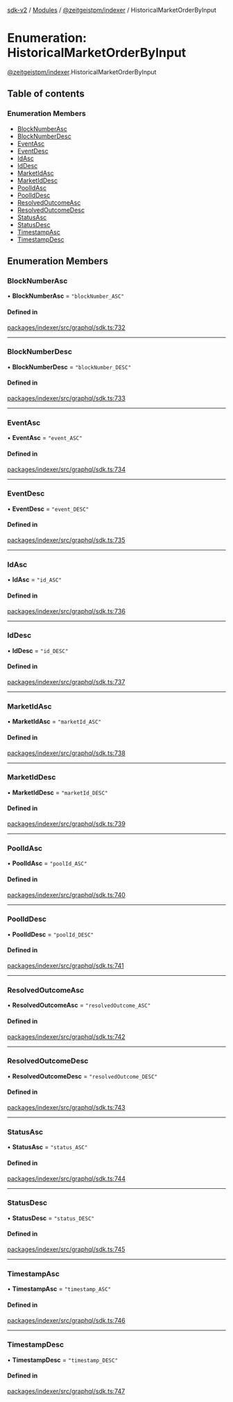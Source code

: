 [sdk-v2](../README.md) / [Modules](../modules.md) / [@zeitgeistpm/indexer](../modules/zeitgeistpm_indexer.md) / HistoricalMarketOrderByInput

# Enumeration: HistoricalMarketOrderByInput

[@zeitgeistpm/indexer](../modules/zeitgeistpm_indexer.md).HistoricalMarketOrderByInput

## Table of contents

### Enumeration Members

- [BlockNumberAsc](zeitgeistpm_indexer.HistoricalMarketOrderByInput.md#blocknumberasc)
- [BlockNumberDesc](zeitgeistpm_indexer.HistoricalMarketOrderByInput.md#blocknumberdesc)
- [EventAsc](zeitgeistpm_indexer.HistoricalMarketOrderByInput.md#eventasc)
- [EventDesc](zeitgeistpm_indexer.HistoricalMarketOrderByInput.md#eventdesc)
- [IdAsc](zeitgeistpm_indexer.HistoricalMarketOrderByInput.md#idasc)
- [IdDesc](zeitgeistpm_indexer.HistoricalMarketOrderByInput.md#iddesc)
- [MarketIdAsc](zeitgeistpm_indexer.HistoricalMarketOrderByInput.md#marketidasc)
- [MarketIdDesc](zeitgeistpm_indexer.HistoricalMarketOrderByInput.md#marketiddesc)
- [PoolIdAsc](zeitgeistpm_indexer.HistoricalMarketOrderByInput.md#poolidasc)
- [PoolIdDesc](zeitgeistpm_indexer.HistoricalMarketOrderByInput.md#pooliddesc)
- [ResolvedOutcomeAsc](zeitgeistpm_indexer.HistoricalMarketOrderByInput.md#resolvedoutcomeasc)
- [ResolvedOutcomeDesc](zeitgeistpm_indexer.HistoricalMarketOrderByInput.md#resolvedoutcomedesc)
- [StatusAsc](zeitgeistpm_indexer.HistoricalMarketOrderByInput.md#statusasc)
- [StatusDesc](zeitgeistpm_indexer.HistoricalMarketOrderByInput.md#statusdesc)
- [TimestampAsc](zeitgeistpm_indexer.HistoricalMarketOrderByInput.md#timestampasc)
- [TimestampDesc](zeitgeistpm_indexer.HistoricalMarketOrderByInput.md#timestampdesc)

## Enumeration Members

### BlockNumberAsc

• **BlockNumberAsc** = ``"blockNumber_ASC"``

#### Defined in

[packages/indexer/src/graphql/sdk.ts:732](https://github.com/zeitgeistpm/sdk-next/blob/80e59d4/packages/indexer/src/graphql/sdk.ts#L732)

___

### BlockNumberDesc

• **BlockNumberDesc** = ``"blockNumber_DESC"``

#### Defined in

[packages/indexer/src/graphql/sdk.ts:733](https://github.com/zeitgeistpm/sdk-next/blob/80e59d4/packages/indexer/src/graphql/sdk.ts#L733)

___

### EventAsc

• **EventAsc** = ``"event_ASC"``

#### Defined in

[packages/indexer/src/graphql/sdk.ts:734](https://github.com/zeitgeistpm/sdk-next/blob/80e59d4/packages/indexer/src/graphql/sdk.ts#L734)

___

### EventDesc

• **EventDesc** = ``"event_DESC"``

#### Defined in

[packages/indexer/src/graphql/sdk.ts:735](https://github.com/zeitgeistpm/sdk-next/blob/80e59d4/packages/indexer/src/graphql/sdk.ts#L735)

___

### IdAsc

• **IdAsc** = ``"id_ASC"``

#### Defined in

[packages/indexer/src/graphql/sdk.ts:736](https://github.com/zeitgeistpm/sdk-next/blob/80e59d4/packages/indexer/src/graphql/sdk.ts#L736)

___

### IdDesc

• **IdDesc** = ``"id_DESC"``

#### Defined in

[packages/indexer/src/graphql/sdk.ts:737](https://github.com/zeitgeistpm/sdk-next/blob/80e59d4/packages/indexer/src/graphql/sdk.ts#L737)

___

### MarketIdAsc

• **MarketIdAsc** = ``"marketId_ASC"``

#### Defined in

[packages/indexer/src/graphql/sdk.ts:738](https://github.com/zeitgeistpm/sdk-next/blob/80e59d4/packages/indexer/src/graphql/sdk.ts#L738)

___

### MarketIdDesc

• **MarketIdDesc** = ``"marketId_DESC"``

#### Defined in

[packages/indexer/src/graphql/sdk.ts:739](https://github.com/zeitgeistpm/sdk-next/blob/80e59d4/packages/indexer/src/graphql/sdk.ts#L739)

___

### PoolIdAsc

• **PoolIdAsc** = ``"poolId_ASC"``

#### Defined in

[packages/indexer/src/graphql/sdk.ts:740](https://github.com/zeitgeistpm/sdk-next/blob/80e59d4/packages/indexer/src/graphql/sdk.ts#L740)

___

### PoolIdDesc

• **PoolIdDesc** = ``"poolId_DESC"``

#### Defined in

[packages/indexer/src/graphql/sdk.ts:741](https://github.com/zeitgeistpm/sdk-next/blob/80e59d4/packages/indexer/src/graphql/sdk.ts#L741)

___

### ResolvedOutcomeAsc

• **ResolvedOutcomeAsc** = ``"resolvedOutcome_ASC"``

#### Defined in

[packages/indexer/src/graphql/sdk.ts:742](https://github.com/zeitgeistpm/sdk-next/blob/80e59d4/packages/indexer/src/graphql/sdk.ts#L742)

___

### ResolvedOutcomeDesc

• **ResolvedOutcomeDesc** = ``"resolvedOutcome_DESC"``

#### Defined in

[packages/indexer/src/graphql/sdk.ts:743](https://github.com/zeitgeistpm/sdk-next/blob/80e59d4/packages/indexer/src/graphql/sdk.ts#L743)

___

### StatusAsc

• **StatusAsc** = ``"status_ASC"``

#### Defined in

[packages/indexer/src/graphql/sdk.ts:744](https://github.com/zeitgeistpm/sdk-next/blob/80e59d4/packages/indexer/src/graphql/sdk.ts#L744)

___

### StatusDesc

• **StatusDesc** = ``"status_DESC"``

#### Defined in

[packages/indexer/src/graphql/sdk.ts:745](https://github.com/zeitgeistpm/sdk-next/blob/80e59d4/packages/indexer/src/graphql/sdk.ts#L745)

___

### TimestampAsc

• **TimestampAsc** = ``"timestamp_ASC"``

#### Defined in

[packages/indexer/src/graphql/sdk.ts:746](https://github.com/zeitgeistpm/sdk-next/blob/80e59d4/packages/indexer/src/graphql/sdk.ts#L746)

___

### TimestampDesc

• **TimestampDesc** = ``"timestamp_DESC"``

#### Defined in

[packages/indexer/src/graphql/sdk.ts:747](https://github.com/zeitgeistpm/sdk-next/blob/80e59d4/packages/indexer/src/graphql/sdk.ts#L747)
